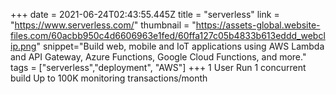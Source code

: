 +++
date = 2021-06-24T02:43:55.445Z
title = "serverless"
link = "https://www.serverless.com/"
thumbnail = "https://assets-global.website-files.com/60acbb950c4d6606963e1fed/60ffa127c05b4833b613eddd_webclip.png"
snippet="Build web, mobile and IoT applications using AWS Lambda and API Gateway, Azure Functions, Google Cloud Functions, and more."
tags = ["serverless","deployment", "AWS"]
+++
1 User
Run 1 concurrent build
Up to 100K monitoring transactions/month
